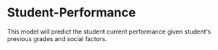 # Student-Performance
This model will predict the student current performance given student's previous grades and social factors.
